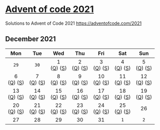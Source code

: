 # [Advent of code 2021](https://adventofcode.com/2021)

Solutions to Advent of Code 2021 https://adventofcode.com/2021

## December 2021
|Mon|Tue|Wed|Thu|Fri|Sat|Sun|
|:-:|:-:|:-:|:-:|:-:|:-:|:-:|
| ```29```|```30```| 1 <br />([Q](https://adventofcode.com/2021/day/1)) ([S](Solutions/Day%2001)) |  2 <br />([Q](https://adventofcode.com/2021/day/2)) ([S](Solutions/Day%2002)) | 3 <br />([Q](https://adventofcode.com/2021/day/3)) ([S](Solutions/Day%2003))  | 4 <br />([Q](https://adventofcode.com/2021/day/4)) ([S](Solutions/Day%2004))  | 5 <br />([Q](https://adventofcode.com/2021/day/5)) ([S](Solutions/Day%2005))  |
|6 <br />([Q](https://adventofcode.com/2021/day/6)) ([S](Solutions/Day%2006))|7 <br />([Q](https://adventofcode.com/2021/day/7)) ([S](Solutions/Day%2007))| 8 <br />([Q](https://adventofcode.com/2021/day/8)) ([S](Solutions/Day%2008)) |  9 <br />([Q](https://adventofcode.com/2021/day/9)) ([S](Solutions/Day%2009)) | 10 <br />([Q](https://adventofcode.com/2021/day/10)) ([S](Solutions/Day%2010))  | 11 <br />([Q](https://adventofcode.com/2021/day/11)) ([S](Solutions/Day%2011))  | 12 <br />([Q](https://adventofcode.com/2021/day/12)) ([S](Solutions/Day%2012))  |
|13 <br />([Q](https://adventofcode.com/2021/day/13)) ([S](Solutions/Day%2013))|14 <br />([Q](https://adventofcode.com/2021/day/14)) ([S](Solutions/Day%2014))| 15 <br />([Q](https://adventofcode.com/2021/day/15)) ([S](Solutions/Day%2015)) |  16 <br />([Q](https://adventofcode.com/2021/day/16)) ([S](Solutions/Day%2016)) | 17 <br />([Q](https://adventofcode.com/2021/day/17)) ([S](Solutions/Day%2017))  | 18 <br />([Q](https://adventofcode.com/2021/day/18)) ([S](Solutions/Day%2018))  | 19 <br />([Q](https://adventofcode.com/2021/day/19)) ([S](Solutions/Day%2019))  |
|20 <br />([Q](https://adventofcode.com/2021/day/20)) ([S](Solutions/Day%2020))|21 <br />([Q](https://adventofcode.com/2021/day/21)) ([S](Solutions/Day%2021))| 22 <br />([Q](https://adventofcode.com/2021/day/22)) ([S](Solutions/Day%2022)) |  23 <br />([Q](https://adventofcode.com/2021/day/23)) ([S](Solutions/Day%2023)) | 24 <br />([Q](https://adventofcode.com/2021/day/24)) ([S](Solutions/Day%2024))  | 25 <br />([Q](https://adventofcode.com/2021/day/25)) ([S](Solutions/Day%2025))  | 26  |
|27|28| 29 |  30 | 31  | ```1```| ```2```  |
